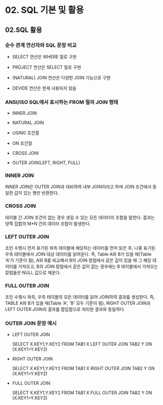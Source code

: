 # 02. SQL 기본 및 활용

## 02.SQL 활용

### 순수 관계 연산자와 SQL 문장 비교

- SELECT 연산은 WHERE 절로 구현

- PROJECT 연산은 SELECT 절로 구현

- (NATURAL) JOIN 연산은 다양한 JOIN 기능으로 구현

- DEVIDE 연산은 현재 사용되지 않음

### ANSI/ISO SQL에서 표시하는 FROM 절의 JOIN 형태

- INNER JOIN

- NATURAL JOIN

- USING 조건절

- ON 조건절

- CROSS JOIN

- OUTER JOIN(LEFT, RIGHT, FULL)

### INNER JOIN

INNER JOIN은 OUTER JOIN과 대비하여 내부 JOIN이라고 하며 JOIN 조건에서 동일한
값이 있는 행만 반환한다.

### CROSS JOIN

테이블 간 JOIN 조건이 없는 경우 생길 수 있는 모든 데이터의 조합을 말한다.
결과는 양쪽 집합의 M*N 건의 데이터 조합이 발생한다.

### LEFT OUTER JOIN

조인 수행시 먼저 표기된 좌측 테이블에 해당하는 데이터를 먼저 읽은 후, 나중 표기된 우측 테이블에서 JOIN 대상 데이터를 읽어온다.
즉, Table A와 B가 있을 때(Table 'A'가 기준이 됨), A와 B를 비교해서 B의 JOIN 칼럼에서 같은 값이 있을 때 그 해당 데이터를 가져오고, B의 JOIN 칼럼에서 같은 값이 없는 경우에는 B 테이블에서 가져오는 칼럼들은 NULL 값으로 채운다.

### FULL OUTER JOIN

조인 수행시 좌측, 우측 테이블의 모든 데이터를 읽어 JOIN하여 결과를 생성한다. 즉, TABLE A와 B가 있을 때(Table 'A', 'B' 모두 기준이 됨), RIGHT OUTER JOIN과 LEFT OUTER JOIN의 결과를 합집합으로 처리한 결과와 동일하다. 

### OUTER JOIN 문장 예시

- LEFT OUTER JOIN

    SELECT X.KEY1,Y.KEY2
    FROM TAB1 X LEFT OUTER JOIN TAB2 Y
    ON (X.KEY1=Y.KEY2)

- RIGHT OUTER JOIN

    SELECT X.KEY1,Y.KEY2
    FROM TAB1 X RIGHT OUTER JOIN TAB2 Y
    ON (X.KEY1=Y.KEY2)

- FULL OUTER JOIN

    SELECT X.KEY1,Y.KEY2
    FROM TAB1 X FULL OUTER JOIN TAB2 Y
    ON (X.KEY1=Y.KEY2)    

